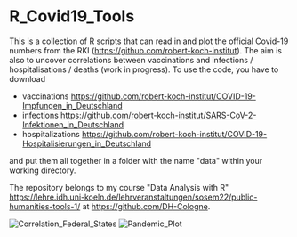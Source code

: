 # R_Covid19_Tools

This is a collection of R scripts that can read in and plot the official Covid-19 numbers from the RKI (https://github.com/robert-koch-institut). The aim is also to uncover correlations between vaccinations and infections / hospitalisations / deaths (work in progress). To use the code, you have to download
- vaccinations https://github.com/robert-koch-institut/COVID-19-Impfungen_in_Deutschland
- infections https://github.com/robert-koch-institut/SARS-CoV-2-Infektionen_in_Deutschland
- hospitalizations https://github.com/robert-koch-institut/COVID-19-Hospitalisierungen_in_Deutschland

and put them all together in a folder with the name "data" within your working directory.

The repository belongs to my course "Data Analysis with R" https://lehre.idh.uni-koeln.de/lehrveranstaltungen/sosem22/public-humanities-tools-1/ at https://github.com/DH-Cologne.

![Correlation_Federal_States](https://user-images.githubusercontent.com/943907/177182234-cb5e58b3-1a75-4d3a-9070-0eb3432efaa1.png)
![Pandemic_Plot](https://user-images.githubusercontent.com/943907/177182247-97299462-e48a-42a1-8b92-151c41159d44.png)

